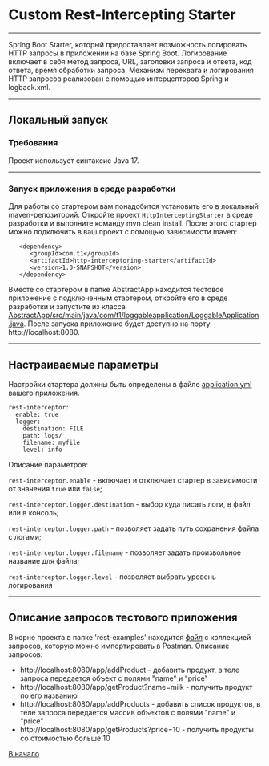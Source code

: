 <a id = "top"></a>
# Custom Rest-Intercepting Starter

---
Spring Boot Starter, который предоставляет возможность логировать HTTP запросы в приложении на базе Spring Boot.
Логирование включает в себя метод запроса, URL, заголовки запроса и ответа, код ответа, время обработки запроса.
Механизм перехвата и логирования HTTP запросов реализован с помощью интерцепторов Spring и logback.xml.

---
## Локальный запуск

### Требования

Проект использует синтаксис Java 17.

---
### Запуск приложения в среде разработки

Для работы со стартером вам понадобится установить его в локальный maven-репозиторий. Откройте проект `HttpInterceptingStarter` в среде разработки и выполните команду mvn clean install. 
После этого стартер можно подключить в ваш проект с помощью зависимости maven:

```
   <dependency>
      <groupId>com.t1</groupId>
      <artifactId>http-interceptoring-starter</artifactId>
      <version>1.0-SNAPSHOT</version>
   </dependency>
```
Вместе со стартером в папке AbstractApp находится тестовое приложение с подключенным стартером, откройте его в среде разработки и запустите из класса
[AbstractApp/src/main/java/com/t1/loggableapplication/LoggableApplication.java](AbstractApp/src/main/java/com/t1/loggableapplication/LoggableApplication.java).
После запуска приложение будет доступно на порту http://localhost:8080.

---
## Настраиваемые параметры

Настройки стартера должны быть определены в файле [application.yml](AbstractApp/src/main/resources/application.yml) вашего приложения.

```
rest-interceptor:
  enable: true
  logger:
    destination: FILE
    path: logs/
    filename: myfile
    level: info
```
Описание параметров:

`rest-interceptor.enable` - включает и отключает стартер в зависимости от значения `true` или `false`;

`rest-interceptor.logger.destination` - выбор куда писать логи, в файл или в консоль;

`rest-interceptor.logger.path` - позволяет задать путь сохранения файла с логами;

`rest-interceptor.logger.filename` - позволяет задать произвольное название для файла;

`rest-interceptor.logger.level` - позволяет выбрать уровень логирования


---
## Описание запросов тестового приложения

В корне проекта в папке 'rest-examples' находится [файл](rest-examples/T1.postman_collection.json) с коллекцией запросов, которую можно импортировать в Postman.
Описание запросов:

- http://localhost:8080/app/addProduct - добавить продукт, в теле запроса передается объект с полями "name" и "price"
- http://localhost:8080/app/getProduct?name=milk - получить продукт по его названию
- http://localhost:8080/app/addProducts - добавить список продуктов, в теле запроса передается массив объектов с полями "name" и "price"
- http://localhost:8080/app/getProducts?price=10 - получить продукты со стоимостью больше 10

[В начало](#top)
